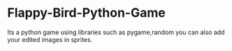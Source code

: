 # Flappy-Bird-Python-Game
Its a python game using libraries such as pygame,random
you can also add your edited images in sprites.
